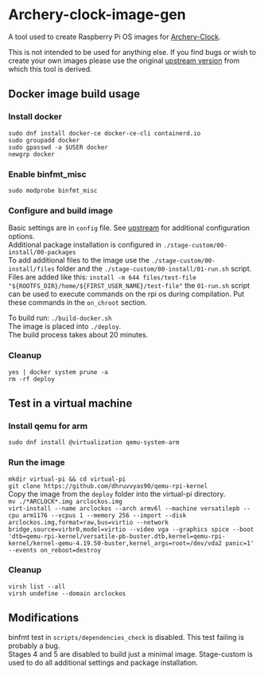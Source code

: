 # Archery-clock-image-gen

A tool used to create Raspberry Pi OS images for [Archery-Clock](https://github.com/Athwale/Archery-clock).  
  
This is not intended to be used for anything else. If you find bugs or wish to create your own images please use the original [upstream version](https://github.com/RPi-Distro/pi-gen) from which this tool is derived.

## Docker image build usage
### Install docker
```
sudo dnf install docker-ce docker-ce-cli containerd.io
sudo groupadd docker
sudo gpasswd -a $USER docker
newgrp docker
```

### Enable binfmt_misc
`sudo modprobe binfmt_misc`

### Configure and build image
Basic settings are in `config` file. See [upstream](https://github.com/RPi-Distro/pi-gen) for additional configuration options.  
Additional package installation is configured in `./stage-custom/00-install/00-packages`  
To add additional files to the image use the `./stage-custom/00-install/files` folder and the `./stage-custom/00-install/01-run.sh` script.  
Files are added like this: `install -m 644 files/test-file "${ROOTFS_DIR}/home/${FIRST_USER_NAME}/test-file"` the `01-run.sh` script can be used to execute commands on the rpi os during compilation. Put these commands in the `on_chroot` section.  
  
To build run: `./build-docker.sh`  
The image is placed into `./deploy`.  
The build process takes about 20 minutes.
  
### Cleanup
`yes | docker system prune -a`  
`rm -rf deploy`
 
## Test in a virtual machine
### Install qemu for arm
`sudo dnf install @virtualization qemu-system-arm`

### Run the image
`mkdir virtual-pi && cd virtual-pi`  
`git clone https://github.com/dhruvvyas90/qemu-rpi-kernel`  
Copy the image from the `deploy` folder into the virtual-pi directory.  
`mv ./*ARCLOCK*.img arclockos.img`  
`virt-install --name arclockos --arch armv6l --machine versatilepb --cpu arm1176 --vcpus 1 --memory 256 --import --disk arclockos.img,format=raw,bus=virtio --network bridge,source=virbr0,model=virtio --video vga --graphics spice --boot 'dtb=qemu-rpi-kernel/versatile-pb-buster.dtb,kernel=qemu-rpi-kernel/kernel-qemu-4.19.50-buster,kernel_args=root=/dev/vda2 panic=1' --events on_reboot=destroy`  

### Cleanup
`virsh list --all`  
`virsh undefine --domain arclockos`

## Modifications
binfmt test in `scripts/dependencies_check` is disabled. This test failing is probably a bug.  
Stages 4 and 5 are disabled to build just a minimal image.
Stage-custom is used to do all additional settings and package installation.

